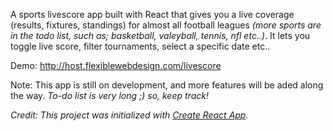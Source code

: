 
A sports livescore app built with React that gives you a live coverage (results, fixtures, standings) for almost all football leagues <i>(more sports are in the todo list, such as; basketball, valeyball, tennis, nfl etc..)</i>. It lets you toggle live score, filter tournaments, select a specific date etc..

Demo: http://host.flexiblewebdesign.com/livescore

Note: This app is still on development, and more features will be aded along the way. <i>To-do<i> list is very long ;) so, keep track!

<i>Credit: This project was initialized with [Create React App](https://github.com/facebookincubator/create-react-app).</i>


